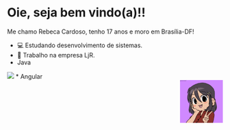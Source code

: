 # Oie, seja bem vindo(a)!!
Me chamo Rebeca Cardoso, tenho 17 anos e moro em Brasília-DF!
* 💻 Estudando desenvolvimento de sistemas.
* 💼 Trabalho na empresa LjR.                                               
* Java
 <img src="https://raw.githubusercontent.com/jmnote/z-icons/master/svg/java.svg" width="50px">
* Angular


 <div style="display: flex; justify-content: end; width: 100%"> 
  <img style="display: block;" src="ImagemPerfil.png" width="100px">
 </div>

